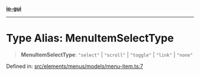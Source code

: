[**io-gui**](../README.md)

***

# Type Alias: MenuItemSelectType

> **MenuItemSelectType**: `"select"` \| `"scroll"` \| `"toggle"` \| `"link"` \| `"none"`

Defined in: [src/elements/menus/models/menu-item.ts:7](https://github.com/io-gui/io/blob/main/src/elements/menus/models/menu-item.ts#L7)

